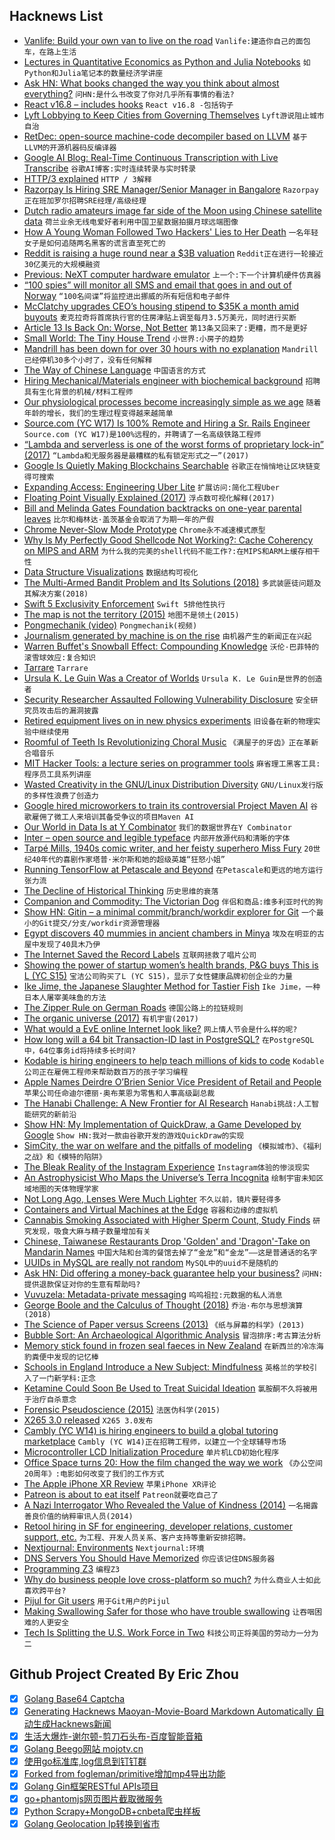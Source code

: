 ## Hacknews List


- [Vanlife: Build your own van to live on the road](https://divineontheroad.com/build-a-van/)  `Vanlife:建造你自己的面包车，在路上生活`
- [Lectures in Quantitative Economics as Python and Julia Notebooks](https://lectures.quantecon.org/)  `如Python和Julia笔记本的数量经济学讲座`
- [Ask HN: What books changed the way you think about almost everything?](item?id=19087418)  `问HN:是什么书改变了你对几乎所有事情的看法?`
- [React v16.8 – includes hooks](https://reactjs.org/blog/2019/02/06/react-v16.8.0.html)  `React v16.8 -包括钩子`
- [Lyft Lobbying to Keep Cities from Governing Themselves](https://humantransit.org/2019/02/lyft-lobbying-to-keep-cities-from-governing-themselves.html)  `Lyft游说阻止城市自治`
- [RetDec: open-source machine-code decompiler based on LLVM](https://retdec.com/)  `基于LLVM的开源机器码反编译器`
- [Google AI Blog: Real-Time Continuous Transcription with Live Transcribe](https://ai.googleblog.com/2019/02/real-time-continuous-transcription-with.html)  `谷歌AI博客:实时连续转录与实时转录`
- [HTTP/3 explained](https://http3-explained.haxx.se/en/)  `HTTP / 3解释`
- [Razorpay Is Hiring SRE Manager/Senior Manager in Bangalore](item?id=19094524)  `Razorpay正在班加罗尔招聘SRE经理/高级经理`
- [Dutch radio amateurs image far side of the Moon using Chinese satellite data](https://www.camras.nl/en/blog/2018/precious-earth-and-lunar-far-side/)  `荷兰业余无线电爱好者利用中国卫星数据拍摄月球远端图像`
- [How A Young Woman Followed Two Hackers&#39; Lies to Her Death](https://www.buzzfeednews.com/article/josephbernstein/tomi-masters-down-the-rabbit-hole-i-go)  `一名年轻女子是如何追随两名黑客的谎言直至死亡的`
- [Reddit is raising a huge round near a $3B valuation](https://techcrunch.com/2019/02/05/raiseit/)  `Reddit正在进行一轮接近30亿美元的大规模融资`
- [Previous: NeXT computer hardware emulator](http://previous.alternative-system.com/)  `上一个:下一个计算机硬件仿真器`
- [“100 spies” will monitor all SMS and email that goes in and out of Norway](https://translate.google.com/translate?sl=auto&amp;tl=en&amp;u=https%3A%2F%2Fwww.nettavisen.no%2Fnyheter%2F100-spioner-skal-overvake-alle-sms-er-og-e-poster-som-gar-inn-og-ut-av-norge%2F3423589246.html)  `“100名间谍”将监控进出挪威的所有短信和电子邮件`
- [McClatchy upgrades CEO’s housing stipend to $35K a month amid buyouts](https://www.cjr.org/business_of_news/mcclatchy-upgrades-ceo-forman-housing-stipend-35k-month-buyouts.php)  `麦克拉奇将首席执行官的住房津贴上调至每月3.5万美元，同时进行买断`
- [Article 13 Is Back On: Worse, Not Better](https://juliareda.eu/2019/02/article-13-worse/)  `第13条又回来了:更糟，而不是更好`
- [Small World: The Tiny House Trend](https://believermag.com/small-world/)  `小世界:小房子的趋势`
- [Mandrill has been down for over 30 hours with no explanation](https://twitter.com/teotwaki/status/1092624972252618754)  `Mandrill已经停机30多个小时了，没有任何解释`
- [The Way of Chinese Language](http://thevivekpandey.github.io/posts/2019-02-02-way-of-chinese-language.html)  `中国语言的方式`
- [Hiring Mechanical/Materials engineer with biochemical background](item?id=19084824)  `招聘具有生化背景的机械/材料工程师`
- [Our physiological processes become increasingly simple as we age](http://nautil.us/issue/68/context/the-real-secret-of-youth-is-complexity-rp)  `随着年龄的增长，我们的生理过程变得越来越简单`
- [Source.com (YC W17) Is 100% Remote and Hiring a Sr. Rails Engineer](https://source-com.breezy.hr)  `Source.com (YC W17)是100%远程的，并聘请了一名高级铁路工程师`
- [“Lambda and serverless is one of the worst forms of proprietary lock-in” (2017)](https://www.theregister.co.uk/2017/11/06/coreos_kubernetes_v_world/)  `“Lambda和无服务器是最糟糕的私有锁定形式之一”(2017)`
- [Google Is Quietly Making Blockchains Searchable](https://www.forbes.com/sites/michaeldelcastillo/2019/02/04/navigating-bitcoin-ethereum-xrp-how-google-is-quietly-making-blockchains-searchable/)  `谷歌正在悄悄地让区块链变得可搜索`
- [Expanding Access: Engineering Uber Lite](https://eng.uber.com/engineering-uber-lite/)  `扩展访问:简化工程Uber`
- [Floating Point Visually Explained (2017)](http://fabiensanglard.net/floating_point_visually_explained/index.php)  `浮点数可视化解释(2017)`
- [Bill and Melinda Gates Foundation backtracks on one-year parental leaves](https://qz.com/work/1541822/the-bill-melinda-gates-foundation-is-backtracking-on-year-long-parental-leaves/)  `比尔和梅林达·盖茨基金会取消了为期一年的产假`
- [Chrome Never-Slow Mode Prototype](https://chromium-review.googlesource.com/c/chromium/src/&#43;/1265506)  `Chrome永不减速模式原型`
- [Why Is My Perfectly Good Shellcode Not Working?: Cache Coherency on MIPS and ARM](https://blog.senr.io/blog/why-is-my-perfectly-good-shellcode-not-working-cache-coherency-on-mips-and-arm)  `为什么我的完美的shell代码不能工作?:在MIPS和ARM上缓存相干性`
- [Data Structure Visualizations](https://www.cs.usfca.edu/~galles/visualization/Algorithms.html)  `数据结构可视化`
- [The Multi-Armed Bandit Problem and Its Solutions (2018)](https://lilianweng.github.io/lil-log/2018/01/23/the-multi-armed-bandit-problem-and-its-solutions.html)  `多武装匪徒问题及其解决方案(2018)`
- [Swift 5 Exclusivity Enforcement](https://swift.org/blog/swift-5-exclusivity/)  `Swift 5排他性执行`
- [The map is not the territory (2015)](https://fs.blog/2015/11/map-and-territory/)  `地图不是领土(2015)`
- [Pongmechanik (video)](https://archive.org/details/NiklasRoyPongmechanik)  `Pongmechanik(视频)`
- [Journalism generated by machine is on the rise](https://www.nytimes.com/2019/02/05/business/media/artificial-intelligence-journalism-robots.html)  `由机器产生的新闻正在兴起`
- [Warren Buffet&#39;s Snowball Effect: Compounding Knowledge](https://fs.blog/2019/02/compounding-knowledge/)  `沃伦·巴菲特的滚雪球效应:复合知识`
- [Tarrare](https://en.wikipedia.org/wiki/Tarrare)  `Tarrare`
- [Ursula K. Le Guin Was a Creator of Worlds](https://www.neh.gov/article/ursula-k-le-guin-was-creator-worlds)  `Ursula K. Le Guin是世界的创造者`
- [Security Researcher Assaulted Following Vulnerability Disclosure](https://www.secjuice.com/security-researcher-assaulted-ice-atrient/)  `安全研究员攻击后的漏洞披露`
- [Retired equipment lives on in new physics experiments](https://www.symmetrymagazine.org/article/retired-equipment-lives-on-in-new-physics-experiments)  `旧设备在新的物理实验中继续使用`
- [Roomful of Teeth Is Revolutionizing Choral Music](https://www.newyorker.com/magazine/2019/02/11/roomful-of-teeth-is-revolutionizing-choral-music)  `《满屋子的牙齿》正在革新合唱音乐`
- [MIT Hacker Tools: a lecture series on programmer tools](https://hacker-tools.github.io/)  `麻省理工黑客工具:程序员工具系列讲座`
- [Wasted Creativity in the GNU/Linux Distribution Diversity](https://write.as/text/wasted-creativity-in-the-gnu-linux-distribution-diversity)  `GNU/Linux发行版的多样性浪费了创造力`
- [Google hired microworkers to train its controversial Project Maven AI](https://www.theverge.com/2019/2/4/18211155/google-microworkers-maven-ai-train-pentagon-pay-salary)  `谷歌雇佣了微工人来培训其备受争议的项目Maven AI`
- [Our World in Data Is at Y Combinator](https://ourworldindata.org/owid-at-ycombinator)  `我们的数据世界在Y Combinator`
- [Inter – open source and legible typeface](https://github.com/rsms/inter)  `内部开放源代码和清晰的字体`
- [Tarpé Mills, 1940s comic writer, and her feisty superhero Miss Fury](https://theconversation.com/hidden-women-of-history-tarpe-mills-1940s-comic-writer-and-her-feisty-superhero-miss-fury-110179)  `20世纪40年代的喜剧作家塔普·米尔斯和她的超级英雄“狂怒小姐”`
- [Running TensorFlow at Petascale and Beyond](https://www.nextplatform.com/2019/02/04/running-tensorflow-at-petascale-and-beyond/)  `在Petascale和更远的地方运行张力流`
- [The Decline of Historical Thinking](https://www.newyorker.com/news/news-desk/the-decline-of-historical-thinking)  `历史思维的衰落`
- [Companion and Commodity: The Victorian Dog](https://lareviewofbooks.org/article/companion-and-commodity-the-victorian-dog/)  `伴侣和商品:维多利亚时代的狗`
- [Show HN: Gitin – a minimal commit/branch/workdir explorer for Git](https://github.com/isacikgoz/gitin)  `一个最小的Git提交/分支/workdir资源管理器`
- [Egypt discovers 40 mummies in ancient chambers in Minya](https://www.timesofisrael.com/egypt-discovers-40-mummies-in-ancient-chambers-in-minya/)  `埃及在明亚的古屋中发现了40具木乃伊`
- [The Internet Saved the Record Labels](https://www.bloomberg.com/news/articles/2019-02-05/vivendi-may-sell-universal-now-a-music-streaming-behemoth)  `互联网拯救了唱片公司`
- [Showing the power of startup women’s health brands, P&amp;G buys This is L (YC S15)](https://techcrunch.com/2019/02/05/showing-the-power-of-startup-womens-health-brands-pg-buys-this-is-l/)  `宝洁公司购买了L (YC S15)，显示了女性健康品牌初创企业的力量`
- [Ike Jime, the Japanese Slaughter Method for Tastier Fish](https://guide.michelin.com/sg/dining-out/what-is-ike-jime/news)  `Ike Jime，一种日本人屠宰美味鱼的方法`
- [The Zipper Rule on German Roads](https://www.ozy.com/immodest-proposal/german-roads-are-smarter-than-yours/60839)  `德国公路上的拉链规则`
- [The organic universe (2017)](https://www.nature.com/articles/s41550-017-0283-1)  `有机宇宙(2017)`
- [What would a EvE online Internet look like?](https://blog.benjojo.co.uk/post/eve-online-bgp-internet)  `网上情人节会是什么样的呢?`
- [How long will a 64 bit Transaction-ID last in PostgreSQL?](https://andreas.scherbaum.la/blog/archives/970-How-long-will-a-64-bit-Transaction-ID-last-in-PostgreSQL.html)  `在PostgreSQL中，64位事务id将持续多长时间?`
- [Kodable is hiring engineers to help teach millions of kids to code](http://www.angel.co/kodable/jobs)  `Kodable公司正在雇佣工程师来帮助数百万的孩子学习编程`
- [Apple Names Deirdre O’Brien Senior Vice President of Retail and People](https://www.apple.com/newsroom/2019/02/apple-names-deirdre-obrien-senior-vice-president-of-retail-and-people/)  `苹果公司任命迪尔德丽·奥布莱恩为零售和人事高级副总裁`
- [The Hanabi Challenge: A New Frontier for AI Research](https://arxiv.org/abs/1902.00506)  `Hanabi挑战:人工智能研究的新前沿`
- [Show HN: My Implementation of QuickDraw, a Game Developed by Google](https://github.com/vietnguyen91/QuickDraw)  `Show HN:我对一款由谷歌开发的游戏QuickDraw的实现`
- [SimCity, the war on welfare and the pitfalls of modeling](https://logicmag.io/06-model-metropolis/)  `《模拟城市》、《福利之战》和《模特的陷阱》`
- [The Bleak Reality of the Instagram Experience](https://thewalrus.ca/the-bleak-reality-of-the-instagram-experience/)  `Instagram体验的惨淡现实`
- [An Astrophysicist Who Maps the Universe’s Terra Incognita](https://www.quantamagazine.org/priyamvada-natarajan-maps-the-invisible-universe-20190204/)  `绘制宇宙未知区域地图的天体物理学家`
- [Not Long Ago, Lenses Were Much Lighter](https://photographylife.com/not-long-ago-lenses-were-much-lighter)  `不久以前，镜片要轻得多`
- [Containers and Virtual Machines at the Edge](https://blog.stackpath.com/introducing-containers-and-virtual-machines-at-the-edge)  `容器和边缘的虚拟机`
- [Cannabis Smoking Associated with Higher Sperm Count, Study Finds](https://www.bloomberg.com/news/articles/2019-02-06/cannabis-smoking-associated-with-higher-sperm-count-study-finds)  `研究发现，吸食大麻与精子数量增加有关`
- [Chinese, Taiwanese Restaurants Drop &#39;Golden&#39; and &#39;Dragon&#39;-Take on Mandarin Names](https://www.npr.org/2019/01/27/568413720/dropping-wok-and-panda-chinese-restaurants-take-on-mandarin-names)  `中国大陆和台湾的餐馆去掉了“金龙”和“金龙”——这是普通话的名字`
- [UUIDs in MySQL are really not random](https://blog.waleson.com/2019/02/uuids-in-mysql-are-really-not-random.html)  `MySQL中的uuid不是随机的`
- [Ask HN: Did offering a money-back guarantee help your business?](item?id=19085526)  `问HN:提供退款保证对你的生意有帮助吗?`
- [Vuvuzela: Metadata-private messaging](https://vuvuzela.io/getstarted)  `呜呜祖拉:元数据的私人消息`
- [George Boole and the Calculus of Thought (2018)](https://www.3quarksdaily.com/3quarksdaily/2018/02/george-boole-and-the-calculus-of-thought-5.html)  `乔治·布尔与思想演算(2018)`
- [The Science of Paper versus Screens (2013)](https://www.scientificamerican.com/article/reading-paper-screens/)  `《纸与屏幕的科学》(2013)`
- [Bubble Sort: An Archaeological Algorithmic Analysis](https://users.cs.duke.edu/~ola/bubble/bubble.html)  `冒泡排序:考古算法分析`
- [Memory stick found in frozen seal faeces in New Zealand](https://www.bbc.com/news/world-asia-47135528)  `在新西兰的冷冻海豹粪便中发现的记忆棒`
- [Schools in England Introduce a New Subject: Mindfulness](https://www.nytimes.com/2019/02/04/world/europe/uk-mindfulness-children-school.html)  `英格兰的学校引入了一门新学科:正念`
- [Ketamine Could Soon Be Used to Treat Suicidal Ideation](https://www.bloomberg.com/news/features/2019-02-05/ketamine-could-soon-be-used-to-treat-suicidal-ideation)  `氯胺酮不久将被用于治疗自杀意念`
- [Forensic Pseudoscience (2015)](http://bostonreview.net/books-ideas/nathan-robinson-forensic-pseudoscience-criminal-justice)  `法医伪科学(2015)`
- [X265 3.0 released](https://bitbucket.org/multicoreware/x265/src/46b84ff665fd301e384328972d3d1312a8c74599/doc/reST/releasenotes.rst?at=default&amp;fileviewer=file-view-default)  `X265 3.0发布`
- [Cambly (YC W14) is hiring engineers to build a global tutoring marketplace](https://jobs.lever.co/cambly/?department=Product&amp;team=Engineering)  `Cambly (YC W14)正在招聘工程师，以建立一个全球辅导市场`
- [Microcontroller LCD Initialization Procedure](http://web.alfredstate.edu/faculty/weimandn/lcd/lcd_initialization/lcd_initialization_index.html)  `单片机LCD初始化程序`
- [Office Space turns 20: How the film changed the way we work](http://www.bbc.com/capital/story/20190205-office-space-turns-20-how-the-film-changed-work)  `《办公空间20周年》:电影如何改变了我们的工作方式`
- [The Apple iPhone XR Review](https://www.anandtech.com/show/13912/the-apple-iphone-xr-review-brilliant-battery-life)  `苹果iPhone XR评论`
- [Patreon is about to eat itself](https://twitter.com/FoldableHuman/status/1092846201374892032)  `Patreon就要吃自己了`
- [A Nazi Interrogator Who Revealed the Value of Kindness (2014)](https://psmag.com/social-justice/nazi-interrogator-revealed-value-kindness-84747)  `一名揭露善良价值的纳粹审讯人员(2014)`
- [Retool hiring in SF for engineering, developer relations, customer support, etc.](item?id=19089624)  `为工程、开发人员关系、客户支持等重新安排招聘。`
- [Nextjournal: Environments](https://nextjournal.com/nextjournal/environments)  `Nextjournal:环境`
- [DNS Servers You Should Have Memorized](https://danielmiessler.com/blog/dns-servers-you-should-have-memorized/)  `你应该记住DNS服务器`
- [Programming Z3](https://theory.stanford.edu/~nikolaj/programmingz3.html)  `编程Z3`
- [Why do business people love cross-platform so much?](https://pickaframework.com/articles/cross_platform_boss/)  `为什么商业人士如此喜欢跨平台?`
- [Pijul for Git users](https://nest.pijul.com/tae/pijul-for-git-users)  `用于Git用户的Pijul`
- [Making Swallowing Safer for those who have trouble swallowing](https://physics.aps.org/articles/v12/11)  `让吞咽困难的人更安全`
- [Tech Is Splitting the U.S. Work Force in Two](https://www.nytimes.com/2019/02/04/business/economy/productivity-inequality-wages.html)  `科技公司正将美国的劳动力一分为二`

## Github Project Created By Eric Zhou

- [x] [Golang Base64 Captcha](https://github.com/mojocn/base64Captcha)
- [x] [Generating Hacknews Maoyan-Movie-Board Markdown Automatically 自动生成Hacknews新闻](https://github.com/dejavuzhou/md-genie)
- [x] [生活大爆炸-谢尔顿-剪刀石头布-百度智能音箱](https://github.com/mojocn/dueros-bang-game)
- [x] [Golang Beego网站 mojotv.cn](https://github.com/mojocn/www.mojotv.cn)
- [x] [使用go标准库,log信息到钉钉群](https://github.com/mojocn/dooger)
- [x] [Forked from fogleman/primitive增加mp4导出功能](https://github.com/mojocn/primitive)
- [x] [Golang Gin框架RESTful APIs项目](https://github.com/JJJJJJJerk/ezier-golang-web-api-framework)
- [x] [go+phantomjs网页图片截取微服务](https://github.com/mojocn/screen_shot)
- [x] [Python Scrapy+MongoDB+cnbeta爬虫样板](https://github.com/mojocn/scrapy_mongodb_boilerplate_cnbeta)
- [x] [Golang Geolocation Ip转换到省市](https://github.com/mojocn/ip2location)